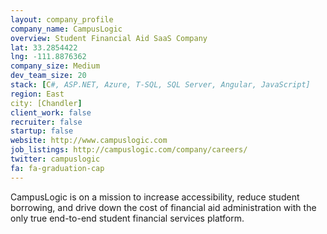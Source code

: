 ```yaml
---
layout: company_profile
company_name: CampusLogic
overview: Student Financial Aid SaaS Company
lat: 33.2854422
lng: -111.8876362
company_size: Medium
dev_team_size: 20
stack: [C#, ASP.NET, Azure, T-SQL, SQL Server, Angular, JavaScript]
region: East
city: [Chandler]
client_work: false
recruiter: false
startup: false
website: http://www.campuslogic.com
job_listings: http://campuslogic.com/company/careers/
twitter: campuslogic
fa: fa-graduation-cap
---
```


CampusLogic is on a mission to increase accessibility, reduce student borrowing, and drive down the cost of financial aid administration with the only true end-to-end student financial services platform.
